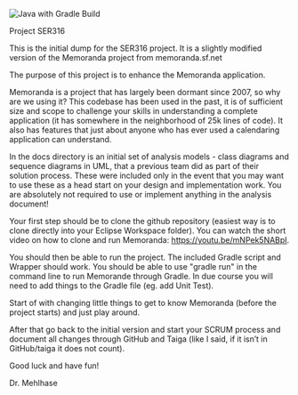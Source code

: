 ![Java with Gradle Build](https://github.com/cmccand1/memoranda/actions/workflows/gradle.yml/badge.svg)

Project SER316

This is the initial dump for the SER316 project. It is a slightly modified version of the Memoranda
project from memoranda.sf.net

The purpose of this project is to enhance the Memoranda application.

Memoranda is a project that has largely been dormant since 2007, so why are we using it? This
codebase has been used in the past, it is of sufficient size and scope to challenge your skills in
understanding a complete application (it has somewhere in the neighborhood of 25k lines of code). It
also has features that just about anyone who has ever used a calendaring application can understand.

In the docs directory is an initial set of analysis models - class diagrams and sequence diagrams in
UML, that a previous team did as part of their solution process. These were included only in the
event that you may want to use these as a head start on your design and implementation work. You are
absolutely not required to use or implement anything in the analysis document!

Your first step should be to clone the github repository (easiest way is to clone directly into your
Eclipse Workspace folder). You can watch the short video on how to clone and run
Memoranda: https://youtu.be/mNPek5NABpI.

You should then be able to run the project. The included Gradle script and Wrapper should work. You
should be able to use "gradle run" in the command line to run Memorande through Gradle. In due
course you will need to add things to the Gradle file (eg. add Unit Test).

Start of with changing little things to get to know Memoranda (before the project starts) and just
play around.

After that go back to the initial version and start your SCRUM process and document all changes
through GitHub and Taiga (like I said, if it isn’t in GitHub/taiga it does not count).

Good luck and have fun!

Dr. Mehlhase

